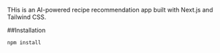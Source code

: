 THis is an AI-powered recipe recommendation app built with Next.js and Tailwind CSS.

##Installation

```bash
npm install
```
